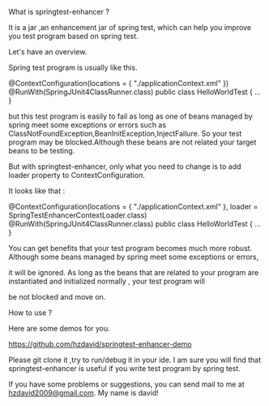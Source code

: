 What is springtest-enhancer ?

It is a jar ,an enhancement jar of spring test, which can help you improve you test program based on spring test.

Let's have an overview.

Spring test program is usually like this.

@ContextConfiguration(locations = { "./applicationContext.xml" })
@RunWith(SpringJUnit4ClassRunner.class)
public class HelloWorldTest {
...
}

but this test program is easily to fail as long as  one of beans  managed  by spring  meet some exceptions or errors such as ClassNotFoundException,BeanInitException,InjectFailure. 
So your test program may be blocked.Although  these beans are not related your target beans to be testing.

But with  springtest-enhancer, only what you need to  change is to add loader property to ContextConfiguration.

It looks like that :

@ContextConfiguration(locations = { "./applicationContext.xml" }, loader = SpringTestEnhancerContextLoader.class)
@RunWith(SpringJUnit4ClassRunner.class)
public class HelloWorldTest {
...
}

You can get benefits that your test program becomes much more robust. Although some beans  managed  by spring  meet some exceptions or errors,

it will be ignored. As long as the beans that are related to your program are instantiated and initialized normally , your test program will

be not blocked and move on.
 


How to use ?


Here are some demos for you.

https://github.com/hzdavid/springtest-enhancer-demo

Please git clone it ,try to run/debug it in your ide. I am sure you will find that springtest-enhancer is useful if you write test program by spring test.

If you have some problems or suggestions, you can send mail to me at hzdavid2009@gmail.com. My name is david!


  




